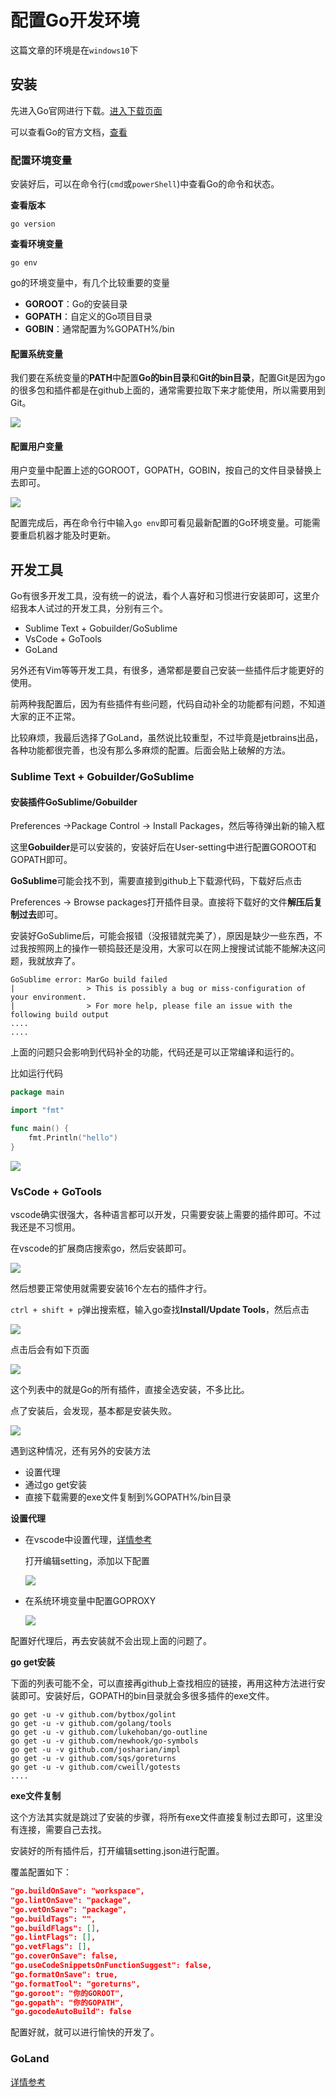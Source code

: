# 配置Go开发环境

这篇文章的环境是在`windows10`下

## 安装

先进入Go官网进行下载。[进入下载页面](https://golang.org/dl)

可以查看Go的官方文档，[查看](https://golang.org/doc/)

### 配置环境变量

安装好后，可以在命令行(`cmd`或`powerShell`)中查看Go的命令和状态。

**查看版本**

```
go version
```

**查看环境变量**

```
go env
```

go的环境变量中，有几个比较重要的变量

- **GOROOT**：Go的安装目录
- **GOPATH**：自定义的Go项目目录
- **GOBIN**：通常配置为%GOPATH%/bin

#### 配置系统变量

我们要在系统变量的**PATH**中配置**Go的bin目录**和**Git的bin目录**，配置Git是因为go的很多包和插件都是在github上面的，通常需要拉取下来才能使用，所以需要用到Git。

![](http://img.fosuchao.com/20200428102551.png)

#### 配置用户变量

用户变量中配置上述的GOROOT，GOPATH，GOBIN，按自己的文件目录替换上去即可。

![](http://img.fosuchao.com/20200428102743.png)

配置完成后，再在命令行中输入`go env`即可看见最新配置的Go环境变量。可能需要重启机器才能及时更新。

## 开发工具

Go有很多开发工具，没有统一的说法，看个人喜好和习惯进行安装即可，这里介绍我本人试过的开发工具，分别有三个。

- Sublime Text + Gobuilder/GoSublime
- VsCode + GoTools
- GoLand

另外还有Vim等等开发工具，有很多，通常都是要自己安装一些插件后才能更好的使用。

前两种我配置后，因为有些插件有些问题，代码自动补全的功能都有问题，不知道大家的正不正常。

比较麻烦，我最后选择了GoLand，虽然说比较重型，不过毕竟是jetbrains出品，各种功能都很完善，也没有那么多麻烦的配置。后面会贴上破解的方法。

### Sublime Text + Gobuilder/GoSublime

#### 安装插件GoSublime/Gobuilder

Preferences ->Package Control -> Install Packages，然后等待弹出新的输入框

这里**Gobuilder**是可以安装的，安装好后在User-setting中进行配置GOROOT和GOPATH即可。

**GoSublime**可能会找不到，需要直接到github上下载源代码，下载好后点击

Preferences -> Browse packages打开插件目录。直接将下载好的文件**解压后复制过去**即可。

安装好GoSublime后，可能会报错（没报错就完美了），原因是缺少一些东西，不过我按照网上的操作一顿捣鼓还是没用，大家可以在网上搜搜试试能不能解决这问题，我就放弃了。

```
GoSublime error: MarGo build failed
|                > This is possibly a bug or miss-configuration of your environment.
|                > For more help, please file an issue with the following build output
....
....
```

上面的问题只会影响到代码补全的功能，代码还是可以正常编译和运行的。

比如运行代码

```go
package main

import "fmt"

func main() {
	fmt.Println("hello")
}

```

![](http://img.fosuchao.com/20200428104640.png)

### VsCode + GoTools

vscode确实很强大，各种语言都可以开发，只需要安装上需要的插件即可。不过我还是不习惯用。

在vscode的扩展商店搜索go，然后安装即可。

![](http://img.fosuchao.com/20200428104844.png)

然后想要正常使用就需要安装16个左右的插件才行。

`ctrl + shift + p`弹出搜索框，输入go查找**Install/Update Tools**，然后点击

![](http://img.fosuchao.com/20200428105124.png)

点击后会有如下页面

![](http://img.fosuchao.com/20200428105212.png)

这个列表中的就是Go的所有插件，直接全选安装，不多比比。

点了安装后，会发现，基本都是安装失败。

![](http://img.fosuchao.com/20200428105507.png)

遇到这种情况，还有另外的安装方法

- 设置代理
- 通过go get安装
- 直接下载需要的exe文件复制到%GOPATH%/bin目录

**设置代理**

- 在vscode中设置代理，[详情参考](https://goproxy.io/zh/)

  打开编辑setting，添加以下配置

  ![](http://img.fosuchao.com/20200428110140.png)

- 在系统环境变量中配置GOPROXY

  ![](http://img.fosuchao.com/20200428110308.png)

配置好代理后，再去安装就不会出现上面的问题了。

**go get安装**

下面的列表可能不全，可以直接再github上查找相应的链接，再用这种方法进行安装即可。安装好后，GOPATH的bin目录就会多很多插件的exe文件。

```git
go get -u -v github.com/bytbox/golint
go get -u -v github.com/golang/tools
go get -u -v github.com/lukehoban/go-outline
go get -u -v github.com/newhook/go-symbols
go get -u -v github.com/josharian/impl
go get -u -v github.com/sqs/goreturns
go get -u -v github.com/cweill/gotests
....
```

**exe文件复制**

这个方法其实就是跳过了安装的步骤，将所有exe文件直接复制过去即可，这里没有连接，需要自己去找。

安装好的所有插件后，打开编辑setting.json进行配置。

覆盖配置如下：

```json
"go.buildOnSave": "workspace",
"go.lintOnSave": "package",
"go.vetOnSave": "package",
"go.buildTags": "",
"go.buildFlags": [],
"go.lintFlags": [],
"go.vetFlags": [],
"go.coverOnSave": false,
"go.useCodeSnippetsOnFunctionSuggest": false,
"go.formatOnSave": true,
"go.formatTool": "goreturns",
"go.goroot": "你的GOROOT",
"go.gopath": "你的GOPATH",
"go.gocodeAutoBuild": false
```

配置好就，就可以进行愉快的开发了。

### GoLand

[详情参考](https://shimo.im/docs/dKYCkd8PrX3ckX99/read)